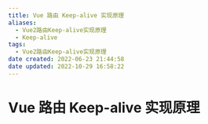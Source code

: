 ```yaml
---
title: Vue 路由 Keep-alive 实现原理
aliases:
  - Vue2路由Keep-alive实现原理
  - Keep-alive
tags:
  - Vue2路由Keep-alive实现原理
date created: 2022-06-23 21:44:58
date updated: 2022-10-29 16:58:22
---
```


# Vue 路由 Keep-alive 实现原理
